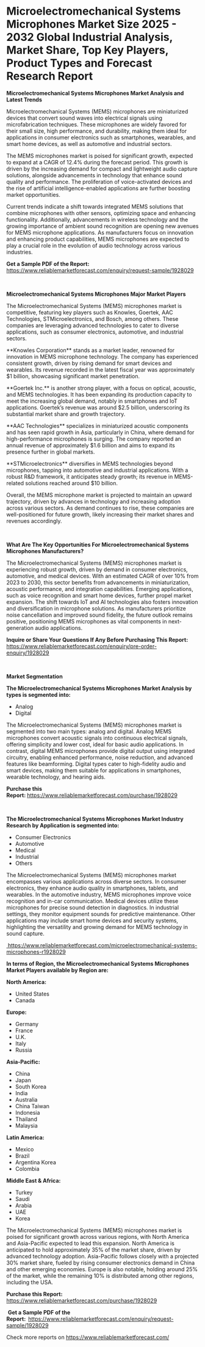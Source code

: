 <p><h1>Microelectromechanical Systems Microphones Market Size 2025 - 2032 Global Industrial Analysis, Market Share, Top Key Players, Product Types and Forecast Research Report</h1></p><p><strong>Microelectromechanical Systems Microphones Market Analysis and Latest Trends</strong></p>
<p><p>Microelectromechanical Systems (MEMS) microphones are miniaturized devices that convert sound waves into electrical signals using microfabrication techniques. These microphones are widely favored for their small size, high performance, and durability, making them ideal for applications in consumer electronics such as smartphones, wearables, and smart home devices, as well as automotive and industrial sectors. </p><p>The MEMS microphones market is poised for significant growth, expected to expand at a CAGR of 12.4% during the forecast period. This growth is driven by the increasing demand for compact and lightweight audio capture solutions, alongside advancements in technology that enhance sound quality and performance. The proliferation of voice-activated devices and the rise of artificial intelligence-enabled applications are further boosting market opportunities. </p><p>Current trends indicate a shift towards integrated MEMS solutions that combine microphones with other sensors, optimizing space and enhancing functionality. Additionally, advancements in wireless technology and the growing importance of ambient sound recognition are opening new avenues for MEMS microphone applications. As manufacturers focus on innovation and enhancing product capabilities, MEMS microphones are expected to play a crucial role in the evolution of audio technology across various industries.</p></p>
<p><strong>Get a Sample PDF of the Report:&nbsp;</strong> <a href="https://www.reliablemarketforecast.com/enquiry/request-sample/1928029?utm_campaign=3357&utm_medium=2&utm_source=Github&utm_content=ia&utm_term=29032025&utm_id=microelectromechanical-systems-microphones">https://www.reliablemarketforecast.com/enquiry/request-sample/1928029</a></p>
<p>&nbsp;</p>
<p><strong>Microelectromechanical Systems Microphones Major Market Players</strong></p>
<p><p>The Microelectromechanical Systems (MEMS) microphones market is competitive, featuring key players such as Knowles, Goertek, AAC Technologies, STMicroelectronics, and Bosch, among others. These companies are leveraging advanced technologies to cater to diverse applications, such as consumer electronics, automotive, and industrial sectors.</p><p>**Knowles Corporation** stands as a market leader, renowned for innovation in MEMS microphone technology. The company has experienced consistent growth, driven by rising demand for smart devices and wearables. Its revenue recorded in the latest fiscal year was approximately $1 billion, showcasing significant market penetration.</p><p>**Goertek Inc.** is another strong player, with a focus on optical, acoustic, and MEMS technologies. It has been expanding its production capacity to meet the increasing global demand, notably in smartphones and IoT applications. Goertek’s revenue was around $2.5 billion, underscoring its substantial market share and growth trajectory.</p><p>**AAC Technologies** specializes in miniaturized acoustic components and has seen rapid growth in Asia, particularly in China, where demand for high-performance microphones is surging. The company reported an annual revenue of approximately $1.6 billion and aims to expand its presence further in global markets.</p><p>**STMicroelectronics** diversifies in MEMS technologies beyond microphones, tapping into automotive and industrial applications. With a robust R&D framework, it anticipates steady growth; its revenue in MEMS-related solutions reached around $10 billion.</p><p>Overall, the MEMS microphone market is projected to maintain an upward trajectory, driven by advances in technology and increasing adoption across various sectors. As demand continues to rise, these companies are well-positioned for future growth, likely increasing their market shares and revenues accordingly.</p></p>
<p>&nbsp;</p>
<p><strong>What Are The Key Opportunities For Microelectromechanical Systems Microphones Manufacturers?</strong></p>
<p><p>The Microelectromechanical Systems (MEMS) microphones market is experiencing robust growth, driven by demand in consumer electronics, automotive, and medical devices. With an estimated CAGR of over 10% from 2023 to 2030, this sector benefits from advancements in miniaturization, acoustic performance, and integration capabilities. Emerging applications, such as voice recognition and smart home devices, further propel market expansion. The shift towards IoT and AI technologies also fosters innovation and diversification in microphone solutions. As manufacturers prioritize noise cancellation and improved sound fidelity, the future outlook remains positive, positioning MEMS microphones as vital components in next-generation audio applications.</p></p>
<p><strong>Inquire or Share Your Questions If Any Before Purchasing This Report:</strong> <a href="https://www.reliablemarketforecast.com/enquiry/pre-order-enquiry/1928029?utm_campaign=3357&utm_medium=2&utm_source=Github&utm_content=ia&utm_term=29032025&utm_id=microelectromechanical-systems-microphones">https://www.reliablemarketforecast.com/enquiry/pre-order-enquiry/1928029</a></p>
<p>&nbsp;</p>
<p><strong>Market Segmentation</strong></p>
<p><strong>The Microelectromechanical Systems Microphones Market Analysis by types is segmented into:</strong></p>
<p><ul><li>Analog</li><li>Digital</li></ul></p>
<p><p>The Microelectromechanical Systems (MEMS) microphones market is segmented into two main types: analog and digital. Analog MEMS microphones convert acoustic signals into continuous electrical signals, offering simplicity and lower cost, ideal for basic audio applications. In contrast, digital MEMS microphones provide digital output using integrated circuitry, enabling enhanced performance, noise reduction, and advanced features like beamforming. Digital types cater to high-fidelity audio and smart devices, making them suitable for applications in smartphones, wearable technology, and hearing aids.</p></p>
<p><strong>Purchase this Report:&nbsp;</strong><a href="https://www.reliablemarketforecast.com/purchase/1928029?utm_campaign=3357&utm_medium=2&utm_source=Github&utm_content=ia&utm_term=29032025&utm_id=microelectromechanical-systems-microphones">https://www.reliablemarketforecast.com/purchase/1928029</a></p>
<p>&nbsp;</p>
<p><strong>The Microelectromechanical Systems Microphones Market Industry Research by Application is segmented into:</strong></p>
<p><ul><li>Consumer Electronics</li><li>Automotive</li><li>Medical</li><li>Industrial</li><li>Others</li></ul></p>
<p><p>The Microelectromechanical Systems (MEMS) microphones market encompasses various applications across diverse sectors. In consumer electronics, they enhance audio quality in smartphones, tablets, and wearables. In the automotive industry, MEMS microphones improve voice recognition and in-car communication. Medical devices utilize these microphones for precise sound detection in diagnostics. In industrial settings, they monitor equipment sounds for predictive maintenance. Other applications may include smart home devices and security systems, highlighting the versatility and growing demand for MEMS technology in sound capture.</p></p>
<p><a href="https://www.reliablemarketforecast.com/microelectromechanical-systems-microphones-r1928029?utm_campaign=3357&utm_medium=2&utm_source=Github&utm_content=ia&utm_term=29032025&utm_id=microelectromechanical-systems-microphones">&nbsp;https://www.reliablemarketforecast.com/microelectromechanical-systems-microphones-r1928029</a></p>
<p><strong>In terms of Region, the Microelectromechanical Systems Microphones Market Players available by Region are:</strong></p>
<p>
    <p> <strong> North America: </strong>
        <ul>
            <li>United States</li>
            <li>Canada</li>
        </ul>
        </p> 
    <p> <strong> Europe: </strong>
        <ul>
            <li>Germany</li>
            <li>France</li>
            <li>U.K.</li>
            <li>Italy</li>
            <li>Russia</li>
        </ul>
        </p> 
    <p> <strong> Asia-Pacific: </strong>
        <ul>
            <li>China</li>
            <li>Japan</li>
            <li>South Korea</li>
            <li>India</li>
            <li>Australia</li>
            <li>China Taiwan</li>
            <li>Indonesia</li>
            <li>Thailand</li>
            <li>Malaysia</li>
        </ul>
        </p> 
    <p> <strong> Latin America: </strong>
        <ul>
            <li>Mexico</li>
            <li>Brazil</li>
            <li>Argentina Korea</li>
            <li>Colombia</li>
        </ul>
        </p> 
    <p> <strong> Middle East & Africa: </strong>
        <ul>
            <li>Turkey</li>
            <li>Saudi</li>
            <li>Arabia</li>
            <li>UAE</li>
            <li>Korea</li>
        </ul>
    </p>
    </p>
<p><p>The Microelectromechanical Systems (MEMS) microphones market is poised for significant growth across various regions, with North America and Asia-Pacific expected to lead this expansion. North America is anticipated to hold approximately 35% of the market share, driven by advanced technology adoption. Asia-Pacific follows closely with a projected 30% market share, fueled by rising consumer electronics demand in China and other emerging economies. Europe is also notable, holding around 25% of the market, while the remaining 10% is distributed among other regions, including the USA.</p></p>
<p><strong>Purchase this Report: </strong><a href="https://www.reliablemarketforecast.com/purchase/1928029?utm_campaign=3357&utm_medium=2&utm_source=Github&utm_content=ia&utm_term=29032025&utm_id=microelectromechanical-systems-microphones">https://www.reliablemarketforecast.com/purchase/1928029</a></p>
<p>&nbsp;<strong>Get a Sample PDF of the Report:&nbsp;&nbsp;</strong><a href="https://www.reliablemarketforecast.com/enquiry/request-sample/1928029?utm_campaign=3357&utm_medium=2&utm_source=Github&utm_content=ia&utm_term=29032025&utm_id=microelectromechanical-systems-microphones">https://www.reliablemarketforecast.com/enquiry/request-sample/1928029</a></p>
<p><strong></strong></p>
<p>Check more reports on <a href="https://www.reliablemarketforecast.com/?utm_campaign=3357&utm_medium=2&utm_source=Github&utm_content=ia&utm_term=29032025&utm_id=microelectromechanical-systems-microphones">https://www.reliablemarketforecast.com/</a></p>